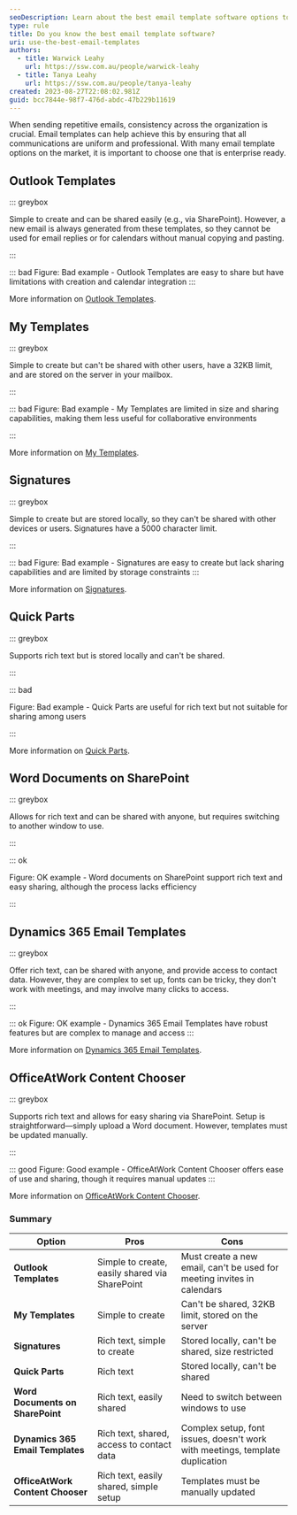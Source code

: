 ```yaml
---
seoDescription: Learn about the best email template software options to ensure consistency in your organization's communications.
type: rule
title: Do you know the best email template software?
uri: use-the-best-email-templates
authors:
  - title: Warwick Leahy
    url: https://ssw.com.au/people/warwick-leahy
  - title: Tanya Leahy
    url: https://ssw.com.au/people/tanya-leahy
created: 2023-08-27T22:08:02.981Z
guid: bcc7844e-98f7-476d-abdc-47b229b11619
---
```


When sending repetitive emails, consistency across the organization is crucial. Email templates can help achieve this by ensuring that all communications are uniform and professional. With many email template options on the market, it is important to choose one that is enterprise ready.

<!--endintro-->

## Outlook Templates

::: greybox

Simple to create and can be shared easily (e.g., via SharePoint). However, a new email is always generated from these templates, so they cannot be used for email replies or for calendars without manual copying and pasting.

:::

::: bad
Figure: Bad example - Outlook Templates are easy to share but have limitations with creation and calendar integration
:::

More information on [Outlook Templates](https://support.microsoft.com/en-au/office/create-an-email-message-template-43ec7142-4dd0-4351-8727-bd0977b6b2d1).

## My Templates

::: greybox

Simple to create but can't be shared with other users, have a 32KB limit, and are stored on the server in your mailbox.

:::  

::: bad
Figure: Bad example - My Templates are limited in size and sharing capabilities, making them less useful for collaborative environments

:::

More information on [My Templates](https://www.howtogeek.com/697468/how-to-use-outlooks-my-templates-add-in-for-quick-text-entry/).

## Signatures

::: greybox

Simple to create but are stored locally, so they can't be shared with other devices or users. Signatures have a 5000 character limit.

:::

::: bad
Figure: Bad example - Signatures are easy to create but lack sharing capabilities and are limited by storage constraints
:::

More information on [Signatures](https://support.microsoft.com/en-au/office/create-and-add-an-email-signature-in-outlook-8ee5d4f4-68fd-464a-a1c1-0e1c80bb27f2).

## Quick Parts

::: greybox

Supports rich text but is stored locally and can't be shared.

:::

::: bad

Figure: Bad example - Quick Parts are useful for rich text but not suitable for sharing among users

:::

More information on [Quick Parts](https://support.microsoft.com/en-au/office/quick-parts-4ffef7c5-7596-4e95-9faf-41c771847a7b).

## Word Documents on SharePoint

::: greybox

Allows for rich text and can be shared with anyone, but requires switching to another window to use.

:::

::: ok

Figure: OK example - Word documents on SharePoint support rich text and easy sharing, although the process lacks efficiency

:::

## Dynamics 365 Email Templates

::: greybox

Offer rich text, can be shared with anyone, and provide access to contact data. However, they are complex to set up, fonts can be tricky, they don't work with meetings, and may involve many clicks to access.

:::

::: ok
Figure: OK example - Dynamics 365 Email Templates have robust features but are complex to manage and access
:::

More information on [Dynamics 365 Email Templates](https://www.microsoft.com/en-us/dynamics-365/blog/it-professional/2023/04/10/create-beautiful-email-templates-with-enhanced-email-editor/).

## OfficeAtWork Content Chooser

::: greybox

Supports rich text and allows for easy sharing via SharePoint. Setup is straightforward—simply upload a Word document. However, templates must be updated manually.

:::

::: good
Figure: Good example - OfficeAtWork Content Chooser offers ease of use and sharing, though it requires manual updates
:::

More information on [OfficeAtWork Content Chooser](https://help.officeatwork.com/en/articles/1075-welcome-to-content-chooser).

### Summary

| Option                         | Pros                                                        | Cons                                                    |
|--------------------------------|-------------------------------------------------------------|---------------------------------------------------------|
| **Outlook Templates**    | Simple to create, easily shared via SharePoint              | Must create a new email, can't be used for meeting invites in calendars    |
| **My Templates**               | Simple to create                                            | Can't be shared, 32KB limit, stored on the server       |
| **Signatures**                 | Rich text, simple to create                                | Stored locally, can't be shared, size restricted          |
| **Quick Parts**                | Rich text                                                   | Stored locally, can't be shared                         |
| **Word Documents on SharePoint**| Rich text, easily shared                                    | Need to switch between windows to use                       |
| **Dynamics 365 Email Templates**| Rich text, shared, access to contact data                   | Complex setup, font issues, doesn't work with meetings, template duplication |
| **OfficeAtWork Content Chooser**| Rich text, easily shared, simple setup                      | Templates must be manually updated                        |
